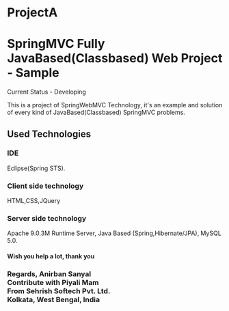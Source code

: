# ProjectA 
<h1>SpringMVC Fully JavaBased(Classbased) Web Project - Sample</h1>
<p>Current Status - Developing</p>
<p>This is a project of SpringWebMVC Technology, it's an example and solution of every kind of JavaBased(Classbased) SpringMVC problems.</p>

<h2>Used Technologies</h2>
<h3>IDE</h3> 
<p>Eclipse(Spring STS).</p>
<h3> Client side technology</h3>  
<p> HTML,CSS,JQuery</p>
<h3> Server side technology</h3>  
<p>Apache 9.0.3M Runtime Server, Java Based (Spring,Hibernate/JPA), MySQL 5.0.</p>
<h4>Wish you help a lot, thank you<br></h4>
<h3>Regards, Anirban Sanyal<br>
Contribute with Piyali Mam<br> 
From Sehrish Softech Pvt. Ltd.<br>
Kolkata, West Bengal, India</h3>
